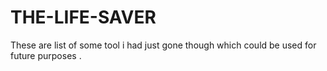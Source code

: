# THE-LIFE-SAVER
These are list of some tool i had just gone though which could be used for future purposes .
